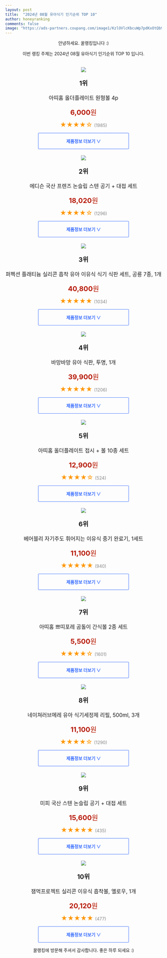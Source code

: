 ```yaml
---
layout: post
title:  "2024년 08월 유아식기 인기순위 TOP 10"
author: honeyranking
comments: false
image: "https://ads-partners.coupang.com/image1/KzlOVlcKbcuWp7pdKxOtQb9ey9TxbTd6KMqxk7neNUrRH8lLOCMHEaWT7XTI2KLZZEnqNvHqr57YGX09J5wV3aImM0u2PFGsnL4NCDxS-LjqH7xre2Qe2Uooi3w1-A0UpKK0sGvmrt_YbjlYrbFF_hfHKqPOz6q1kb6CNf_PJvWkNm7dRA8-thcNBpHOPf5txxZKhhx1IWWSCEyY-z5SlD3cbqR70mIjTTXsk7t-vQm8kW1m9lNE9mu61ocKBo4iEXB5uYcrIcSIoHqvjK49iAtiIFAcHQ2QKg=="
---
```

<p style="text-align: center;">안녕하세요. 꿀랭킹입니다 :)</p>
<p style="text-align: center;">이번 랭킹 주제는 2024년 08월 유아식기 인기순위 TOP 10 입니다.</p><center><img src="https://ads-partners.coupang.com/image1/KzlOVlcKbcuWp7pdKxOtQb9ey9TxbTd6KMqxk7neNUrRH8lLOCMHEaWT7XTI2KLZZEnqNvHqr57YGX09J5wV3aImM0u2PFGsnL4NCDxS-LjqH7xre2Qe2Uooi3w1-A0UpKK0sGvmrt_YbjlYrbFF_hfHKqPOz6q1kb6CNf_PJvWkNm7dRA8-thcNBpHOPf5txxZKhhx1IWWSCEyY-z5SlD3cbqR70mIjTTXsk7t-vQm8kW1m9lNE9mu61ocKBo4iEXB5uYcrIcSIoHqvjK49iAtiIFAcHQ2QKg==" style="margin-top:20px" /></center><p style="text-align: center; font-size: 20px"><b>1위</b></p><p style="text-align: center; font-size: 17px">아띠홈 올더플레이트 원형볼 4p</p><p style="text-align: center;"><span style="color: #b61800; font-size: 22px;"><b>6,000</b>원</span></p><p style="text-align: center;"><span style="color: #ff9600; font-size: 20px;">★★★★☆ </span><span style="color: #878787;">(1985)</span></p><center><a href="https://link.coupang.com/re/AFFSDP?lptag=AF3899140&subid=honeyrank&pageKey=7183913540&itemId=18123447735&vendorItemId=85274491785&traceid=V0-153-40547e1147794d55&requestid=20240830170000178166633506&token=31850C%7CMIXED"><div style="font-size: 14px; display: inline-block; padding: 15px 90px; color: #346aff; border-radius: 2px; border: 1px solid #346aff; cursor: pointer;"><b>제품정보 더보기 &or;</b></div></a></center><center><img src="https://ads-partners.coupang.com/image1/Dr8rxu_aeErY1BJvDrY3ucgFc-tZaQ2TePkcxgZUuHL-2v2Lave_kdC4e8xhR6dAWnGh7BmVA5QoB5yAKSUmFo2WzyQPnHkB6e1gZspt435jvhUdE1w2ip_PEXX2J6_sp-3-UUwBcEtZLypmidSRYg7Sl90KgSEyB9b8iPfvAEh29UDQcAQyDe9_7VHKj2lScAPLC1QODYd9bV5zWHOsn9WqG7JiODU1BJlDRxgKDZQ0G56AnoYICd9dYImPnoflCvE7n_1zF9v8FY7si0bYiy0JjKjTBq1o0c8=" style="margin-top:20px" /></center><p style="text-align: center; font-size: 20px"><b>2위</b></p><p style="text-align: center; font-size: 17px">에디슨 국산 프렌즈 논슬립 스텐 공기 + 대접 세트</p><p style="text-align: center;"><span style="color: #b61800; font-size: 22px;"><b>18,020</b>원</span></p><p style="text-align: center;"><span style="color: #ff9600; font-size: 20px;">★★★★☆ </span><span style="color: #878787;">(1296)</span></p><center><a href="https://link.coupang.com/re/AFFSDP?lptag=AF3899140&subid=honeyrank&pageKey=7834899389&itemId=21315099049&vendorItemId=88374584588&traceid=V0-153-beb2077014d6cb43&requestid=20240830170000178166633506&token=31850C%7CMIXED"><div style="font-size: 14px; display: inline-block; padding: 15px 90px; color: #346aff; border-radius: 2px; border: 1px solid #346aff; cursor: pointer;"><b>제품정보 더보기 &or;</b></div></a></center><center><img src="https://ads-partners.coupang.com/image1/NEAnsHc0TFtNmPd5NPzMd9_CaxWpKWT7peltSXG070CrAOgDt_u5MjhTv6zxtHH8aF1TC33-9dntYw0G7tTPAqC85eTHy_KTWSPrVY46JHdURiflMY7tYqLPifGbCcHPjgLLPRSoSkdF35sg9aAilxAtzWLNw8F-b5H919Zgb82I54ddrp-yf2c1ql9AkEfgd65gMSkb-2TnV-F-mJm028XDZCvmPi2IvfUIgb6Raehno7xBjVngeKL_sK1deq-XkWIF5n51DO98LVzjdyW6p52KLnfdbSa1czM4EqjtD4-4RlT6ARFeRuxkZT50vls=" style="margin-top:20px" /></center><p style="text-align: center; font-size: 20px"><b>3위</b></p><p style="text-align: center; font-size: 17px">퍼펙션 플래티늄 실리콘 흡착 유아 이유식 식기 식판 세트, 공룡 7종, 1개</p><p style="text-align: center;"><span style="color: #b61800; font-size: 22px;"><b>40,800</b>원</span></p><p style="text-align: center;"><span style="color: #ff9600; font-size: 20px;">★★★★★ </span><span style="color: #878787;">(1034)</span></p><center><a href="https://link.coupang.com/re/AFFSDP?lptag=AF3899140&subid=honeyrank&pageKey=8200318823&itemId=23503917667&vendorItemId=90530335864&traceid=V0-153-c7b8b341bd9b3e16&clickBeacon=db0660c0-66a5-11ef-9bbb-83490ac947ec%7E3&requestid=20240830170000178166633506&token=31850C%7CMIXED"><div style="font-size: 14px; display: inline-block; padding: 15px 90px; color: #346aff; border-radius: 2px; border: 1px solid #346aff; cursor: pointer;"><b>제품정보 더보기 &or;</b></div></a></center><center><img src="https://ads-partners.coupang.com/image1/d1iDxiaObeaSuAyld4rZ5q23wEqY2tWTpNpgq8FawmZIP84T1kYf-eu0JV1a5gcR6U2ZKPhYAJloLoJW29XVr6SU4bVjK7puxyNqnEK5zscIwa7wJ_oVLhJiiKe9sia1JRm9vNOjX_7OTnSpcDc48k7eVIcZUhmt6nRG7ApdBfWYroW5cgvb8KJJa1TIkMO3mX2FQM45fqJ598PNCoezyQaDGtelbf0Zk2v65R_8VjilXC4ymFvJwj4Lv9PT2LCZVDFEtcptk-84eY6U10nMl41Mt_GuJ4wGkEf0RZcdkvR5CKTN0Aj0IwteszxlFA==" style="margin-top:20px" /></center><p style="text-align: center; font-size: 20px"><b>4위</b></p><p style="text-align: center; font-size: 17px">바망바망 유아 식판, 투명, 1개</p><p style="text-align: center;"><span style="color: #b61800; font-size: 22px;"><b>39,900</b>원</span></p><p style="text-align: center;"><span style="color: #ff9600; font-size: 20px;">★★★★★ </span><span style="color: #878787;">(1206)</span></p><center><a href="https://link.coupang.com/re/AFFSDP?lptag=AF3899140&subid=honeyrank&pageKey=7827846680&itemId=21281739620&vendorItemId=88240534016&traceid=V0-153-f586f4bd13fb7242&clickBeacon=db0687d0-66a5-11ef-a255-9d7915e44be6%7E3&requestid=20240830170000178166633506&token=31850C%7CMIXED"><div style="font-size: 14px; display: inline-block; padding: 15px 90px; color: #346aff; border-radius: 2px; border: 1px solid #346aff; cursor: pointer;"><b>제품정보 더보기 &or;</b></div></a></center><center><img src="https://ads-partners.coupang.com/image1/TmxvNiA-6gLmMbQETjxdwFXmq-vDuVGFn2OtJZNnhIycnv0cLmMFnR8p4XHd_RgoL5cy31PYKFyAKcydWLcuf7JEX0A_z9WxgwoezwAQopXKvMtAk-WqNMr3ImiNHN4JKfcS2hfw-utIfMx_UcDh2d0741RmfM7OvVLDZx7xn1Qli_qYM_VvzRYP_TskJXNmv6Hz5qtZjc-XD_-a7WuJb_LbP-dAUjvafaj8EpCC9ZJQo7lwJ6FS-C22kfBavrIy2MVQWLAzJBuvKg45VNamgiA7_5hLa9I-BWJG" style="margin-top:20px" /></center><p style="text-align: center; font-size: 20px"><b>5위</b></p><p style="text-align: center; font-size: 17px">아띠홈 올더플레이트 접시 + 볼 10종 세트</p><p style="text-align: center;"><span style="color: #b61800; font-size: 22px;"><b>12,900</b>원</span></p><p style="text-align: center;"><span style="color: #ff9600; font-size: 20px;">★★★★☆ </span><span style="color: #878787;">(524)</span></p><center><a href="https://link.coupang.com/re/AFFSDP?lptag=AF3899140&subid=honeyrank&pageKey=7227749304&itemId=18332339579&vendorItemId=85476851581&traceid=V0-153-937d97f0fea28ef6&requestid=20240830170000178166633506&token=31850C%7CMIXED"><div style="font-size: 14px; display: inline-block; padding: 15px 90px; color: #346aff; border-radius: 2px; border: 1px solid #346aff; cursor: pointer;"><b>제품정보 더보기 &or;</b></div></a></center><center><img src="https://ads-partners.coupang.com/image1/N_PZom9B6EBdpux0N_u6aLOgsKdn1WBMn0rpNwf9cJY6WmNYGGo5j0eY5BfUuXK-Q79ZFo17lgdKL4g0O0iKa8YNrJCQIcNO1KzZSvvMhnSQi2G7pRIT1yDcpvjnr_AXvfjqh5Sial7hddEH0wvylHIFSV957nu49eyxX9zmiMi_Uxfo6Tv4sxA4s2oNcEJ7gkxKEaT5MhKpi4-iQBWm44kBR0Ah9wrvkctQIeiCs6S1Rcx1YlkauWB5gsqOCC6RV_CtYEimgVe9hRSuv4POiU8KsJC56aW5UuVAX2HCyfkZ_OnCIdTJEOAI_c1hxA==" style="margin-top:20px" /></center><p style="text-align: center; font-size: 20px"><b>6위</b></p><p style="text-align: center; font-size: 17px">베어블리 자기주도 휘어지는 이유식 중기 완료기, 1세트</p><p style="text-align: center;"><span style="color: #b61800; font-size: 22px;"><b>11,100</b>원</span></p><p style="text-align: center;"><span style="color: #ff9600; font-size: 20px;">★★★★★ </span><span style="color: #878787;">(940)</span></p><center><a href="https://link.coupang.com/re/AFFSDP?lptag=AF3899140&subid=honeyrank&pageKey=7814555368&itemId=21206678780&vendorItemId=88992119805&traceid=V0-153-2663306e29f909fa&clickBeacon=db0687d0-66a5-11ef-b2a9-6dcb615164f4%7E3&requestid=20240830170000178166633506&token=31850C%7CMIXED"><div style="font-size: 14px; display: inline-block; padding: 15px 90px; color: #346aff; border-radius: 2px; border: 1px solid #346aff; cursor: pointer;"><b>제품정보 더보기 &or;</b></div></a></center><center><img src="https://ads-partners.coupang.com/image1/60pklNuJQ6YWPXNJ69J7XrcI2Kt9XBbaYs3duinBwt64SruZ1UpM2NuXOiABt21m3JRigJS-tbVf9OftxfMdOuzqsJ4O9W16wbF9IaoQiT8UxpDU6-Wvc5W-zN--ac-SP1oq2No_CRrUqgI1hD7GVTBy79uiDf8u7i4_XXhREH1QLAbvdGN_7dm0TOQhGOzF6BZ32XPij-9jZCBymmEW_DSGllAh7YZOyqDt47UEVhixHEIfOMnFBayJyRYrZErpxOrWRdljgGUKH73JwwP7mAE3BNowUzE1Y9wT" style="margin-top:20px" /></center><p style="text-align: center; font-size: 20px"><b>7위</b></p><p style="text-align: center; font-size: 17px">아띠홈 쁘띠포레 곰돌이 간식볼 2종 세트</p><p style="text-align: center;"><span style="color: #b61800; font-size: 22px;"><b>5,500</b>원</span></p><p style="text-align: center;"><span style="color: #ff9600; font-size: 20px;">★★★★☆ </span><span style="color: #878787;">(1601)</span></p><center><a href="https://link.coupang.com/re/AFFSDP?lptag=AF3899140&subid=honeyrank&pageKey=8169936858&itemId=21702145447&vendorItemId=88751674456&traceid=V0-153-09bcd8ce30486ef0&requestid=20240830170000178166633506&token=31850C%7CMIXED"><div style="font-size: 14px; display: inline-block; padding: 15px 90px; color: #346aff; border-radius: 2px; border: 1px solid #346aff; cursor: pointer;"><b>제품정보 더보기 &or;</b></div></a></center><center><img src="https://ads-partners.coupang.com/image1/uAP2jGf3VcQzHDM8uEJMAdAANAwW3xq4M9dTTn_s4AsYj05Vazc2dl-_RmdArb66eUxTGNN3DxeXr0Fu7DSYWjUvvvEjLvQeJz2iX5as1pRFHVcpWJRuFmtq8qSnowSktLcTqJazJTEwJVrmdJuHc2whOD5yQ-4qNalJP6SvjTv0cwXgWoG92tO8url-sATTO0rozOVhHYdodczuDzEwxI7YcliqZ1VQ2ca5gjMwXqiCzG52a0fH8V5qgHaziPOojLj-U_Q6uC-cO9seq9UQ2RPx-W7KNLqsyM_cPdE1jQ==" style="margin-top:20px" /></center><p style="text-align: center; font-size: 20px"><b>8위</b></p><p style="text-align: center; font-size: 17px">네이쳐러브메레 유아 식기세정제 리필, 500ml, 3개</p><p style="text-align: center;"><span style="color: #b61800; font-size: 22px;"><b>11,100</b>원</span></p><p style="text-align: center;"><span style="color: #ff9600; font-size: 20px;">★★★★☆ </span><span style="color: #878787;">(1290)</span></p><center><a href="https://link.coupang.com/re/AFFSDP?lptag=AF3899140&subid=honeyrank&pageKey=7599868400&itemId=65009047&vendorItemId=3102933472&traceid=V0-153-2a99c86c44f0144e&clickBeacon=db0687d0-66a5-11ef-aec4-37eeb70b081c%7E3&requestid=20240830170000178166633506&token=31850C%7CMIXED"><div style="font-size: 14px; display: inline-block; padding: 15px 90px; color: #346aff; border-radius: 2px; border: 1px solid #346aff; cursor: pointer;"><b>제품정보 더보기 &or;</b></div></a></center><center><img src="https://ads-partners.coupang.com/image1/7g0gAFC_H5JJ3uYx7t1YFYQpju0PtqmPIo6vZRoaYS_KCY_SpxQOOGzClEVJBJGiXWVBV2tIUDEdslWnqFoeYU7SvSLZJUylE3pJeD7xZjsrLpj2ogz-Wc3W93BzLGwY4JewrQ0kzpNdTyDLZBmw1rrMiNqx6vvUsfw_h5t6SbGLrx_e1o9FDPkdzSmFXXcvR7ab6OOKZevwQjYhA7N2MJrFXZGWmeN6DIgBimQUkGR44A6TCr8TZ-0xBNJUa9CPKXV43LwNc9IXWe-RpRZrY78UNahlZZ8HtoJg" style="margin-top:20px" /></center><p style="text-align: center; font-size: 20px"><b>9위</b></p><p style="text-align: center; font-size: 17px">미피 국산 스텐 논슬립 공기 + 대접 세트</p><p style="text-align: center;"><span style="color: #b61800; font-size: 22px;"><b>15,600</b>원</span></p><p style="text-align: center;"><span style="color: #ff9600; font-size: 20px;">★★★★★ </span><span style="color: #878787;">(435)</span></p><center><a href="https://link.coupang.com/re/AFFSDP?lptag=AF3899140&subid=honeyrank&pageKey=4841819147&itemId=6258098344&vendorItemId=73553791192&traceid=V0-153-0423146fc115eead&requestid=20240830170000178166633506&token=31850C%7CMIXED"><div style="font-size: 14px; display: inline-block; padding: 15px 90px; color: #346aff; border-radius: 2px; border: 1px solid #346aff; cursor: pointer;"><b>제품정보 더보기 &or;</b></div></a></center><center><img src="https://ads-partners.coupang.com/image1/UITQOT7ne-hg0Gx_UI7o-HK3-SHIcZJJY95ahcxlvWBww1MNRg3j4MhsILpLji0qfn1yDvVs1LTY_vw1mTcup4RsfPqrVqL32ud6My_2Sk_AnIimHkltNy_oW-1SIuguTwTrfswMX3Cdosbm4dEQ4jqov1fnjTz0JvlPdV1XkxLjVXY2bQSNFoYXlYNTWi2QSrHmA8emI5dmIdXkxkMem81t6as_OJroJwrVyv7y0H3h0SRfuI8bF_3zlo-UQ3OeGeo5muvEWv15a_G7eO9nL3ELaSGy1jHlXCXCOyOg6XI=" style="margin-top:20px" /></center><p style="text-align: center; font-size: 20px"><b>10위</b></p><p style="text-align: center; font-size: 17px">잼먹프로젝트 실리콘 이유식 흡착볼, 옐로우, 1개</p><p style="text-align: center;"><span style="color: #b61800; font-size: 22px;"><b>20,120</b>원</span></p><p style="text-align: center;"><span style="color: #ff9600; font-size: 20px;">★★★★★ </span><span style="color: #878787;">(477)</span></p><center><a href="https://link.coupang.com/re/AFFSDP?lptag=AF3899140&subid=honeyrank&pageKey=8192704074&itemId=23452301728&vendorItemId=90479056256&traceid=V0-153-7e931d77085e9680&clickBeacon=db0687d0-66a5-11ef-991a-fd1b6a49d59b%7E3&requestid=20240830170000178166633506&token=31850C%7CMIXED"><div style="font-size: 14px; display: inline-block; padding: 15px 90px; color: #346aff; border-radius: 2px; border: 1px solid #346aff; cursor: pointer;"><b>제품정보 더보기 &or;</b></div></a></center><p style="text-align: center;">꿀랭킹에 방문해 주셔서 감사합니다. 좋은 하루 되세요 :)</p>